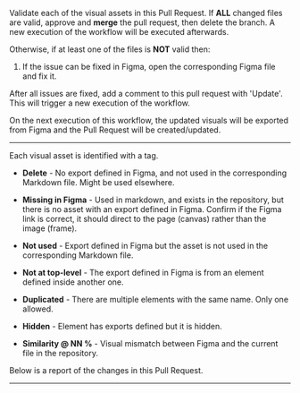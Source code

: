 Validate each of the visual assets in this Pull Request.
If **ALL** changed files are valid, approve and **merge** the pull request, then delete the branch.
A new execution of the workflow will be executed afterwards.

Otherwise, if at least one of the files is **NOT** valid then:

1. If the issue can be fixed in Figma, open the corresponding Figma file and fix it.

After all issues are fixed, add a comment to this pull request with 'Update'. This will trigger a new execution of the workflow.

On the next execution of this workflow, the updated visuals will be exported from Figma and the Pull Request will be created/updated.

---

Each visual asset is identified with a tag.

* **Delete** - No export defined in Figma, and not used in the corresponding Markdown file. Might be used elsewhere.

* **Missing in Figma** - Used in markdown, and exists in the repository, but there is no asset with an export defined in Figma. Confirm if the Figma link is correct, it should direct to the page (canvas) rather than the image (frame).

* **Not used** - Export defined in Figma but the asset is not used in the corresponding Markdown file.

* **Not at top-level** - The export defined in Figma is from an element defined inside another one.

* **Duplicated** - There are multiple elements with the same name. Only one allowed.

* **Hidden** - Element has exports defined but it is hidden.

* **Similarity @ NN %** - Visual mismatch between Figma and the current file in the repository.

Below is a report of the changes in this Pull Request.

---
